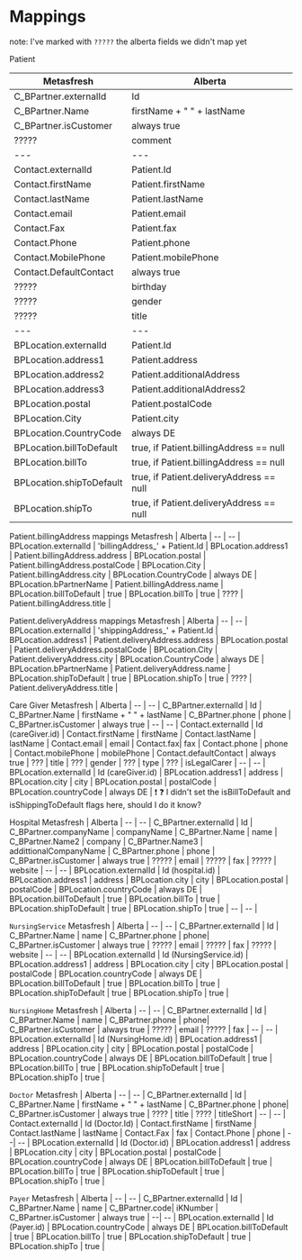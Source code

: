 # Mappings
note: I've marked with `?????` the alberta fields we didn't map yet

Patient

Metasfresh|  Alberta
--- | --- | 
C_BPartner.externalId | Id |
C_BPartner.Name | firstName + " " + lastName |
C_BPartner.isCustomer | always true |
????? | comment |
--- | --- | 
Contact.externalId | Patient.Id|
Contact.firstName | Patient.firstName |
Contact.lastName | Patient.lastName |
Contact.email | Patient.email |
Contact.Fax | Patient.fax |
Contact.Phone| Patient.phone |
Contact.MobilePhone| Patient.mobilePhone |
Contact.DefaultContact | always true |
????? | birthday |
????? | gender |
????? | title |
--- | --- |
BPLocation.externalId | Patient.Id |
BPLocation.address1 | Patient.address |
BPLocation.address2 | Patient.additionalAddress |
BPLocation.address3 | Patient.additionalAddress2 |
BPLocation.postal | Patient.postalCode |
BPLocation.City | Patient.city |
BPLocation.CountryCode | always DE |
BPLocation.billToDefault | true, if Patient.billingAddress == null |
BPLocation.billTo | true, if Patient.billingAddress == null |
BPLocation.shipToDefault | true, if Patient.deliveryAddress == null |
BPLocation.shipTo | true, if Patient.deliveryAddress == null |

Patient.billingAddress mappings
Metasfresh | Alberta |
-- | -- |
BPLocation.externalId | 'billingAddress_' + Patient.Id |
BPLocation.address1 | Patient.billingAddress.address |
BPLocation.postal | Patient.billingAddress.postalCode |
BPLocation.City | Patient.billingAddress.city |
BPLocation.CountryCode | always DE |
BPLocation.bPartnerName | Patient.billingAddress.name |
BPLocation.billToDefault | true |
BPLocation.billTo | true |
???? | Patient.billingAddress.title |

Patient.deliveryAddress mappings
Metasfresh | Alberta |
-- | -- |
BPLocation.externalId | 'shippingAddress_' + Patient.Id |
BPLocation.address1 | Patient.deliveryAddress.address |
BPLocation.postal | Patient.deliveryAddress.postalCode |
BPLocation.City | Patient.deliveryAddress.city |
BPLocation.CountryCode | always DE |
BPLocation.bPartnerName | Patient.deliveryAddress.name |
BPLocation.shipToDefault | true |
BPLocation.shipTo | true |
???? | Patient.deliveryAddress.title |

Care Giver
Metasfresh | Alberta |
-- | -- |
C_BPartner.externalId | Id |
C_BPartner.Name | firstName + " " + lastName |
C_BPartner.phone | phone |
C_BPartner.isCustomer | always true |
-- | -- |
Contact.externalId | Id  (careGiver.id) |
Contact.firstName | firstName |
Contact.lastName | lastName |
Contact.email | email |
Contact.fax| fax |
Contact.phone | phone |
Contact.mobilePhone | mobilePhone |
Contact.defaultContact | always true |
 ??? | title |
 ??? | gender |
 ??? | type |
 ??? | isLegalCarer |
-- | -- |
BPLocation.externalId | Id (careGiver.id) |
BPLocation.address1 | address |
BPLocation.city | city |
BPLocation.postal | postalCode |
BPLocation.countryCode | always DE |
❗ ❓  I didn't set the isBillToDefault and isShippingToDefault flags here, should I do it know?

Hospital
Metasfresh | Alberta |
-- | -- |
C_BPartner.externalId | Id |
C_BPartner.companyName | companyName |
C_BPartner.Name | name |
C_BPartner.Name2  | company |
C_BPartner.Name3 | addittionalCompanyName |
C_BPartner.phone | phone |
C_BPartner.isCustomer | always true |
????? | email |
????? | fax |
????? | website |
-- | -- |
BPLocation.externalId | Id (hospital.id) |
BPLocation.address1 | address |
BPLocation.city | city |
BPLocation.postal | postalCode |
BPLocation.countryCode | always DE |
BPLocation.billToDefault | true |
BPLocation.billTo | true |
BPLocation.shipToDefault | true |
BPLocation.shipTo | true |
-- | -- |

`NursingService`
Metasfresh | Alberta |
-- | -- |
C_BPartner.externalId | Id |
C_BPartner.Name | name |
C_BPartner.phone | phone|
C_BPartner.isCustomer | always true |
????? | email |
????? | fax |
????? | website |
-- | -- |
BPLocation.externalId | Id (NursingService.id) |
BPLocation.address1 | address |
BPLocation.city | city |
BPLocation.postal | postalCode |
BPLocation.countryCode | always DE |
BPLocation.billToDefault | true |
BPLocation.billTo | true |
BPLocation.shipToDefault | true |
BPLocation.shipTo | true |


`NursingHome`
Metasfresh | Alberta |
-- | -- |
C_BPartner.externalId | Id |
C_BPartner.Name | name |
C_BPartner.phone | phone|
C_BPartner.isCustomer | always true |
????? | email |
????? | fax |
-- | -- |
BPLocation.externalId | Id (NursingHome.id) |
BPLocation.address1 | address |
BPLocation.city | city |
BPLocation.postal | postalCode |
BPLocation.countryCode | always DE |
BPLocation.billToDefault | true |
BPLocation.billTo | true |
BPLocation.shipToDefault | true |
BPLocation.shipTo | true |

`Doctor`
Metasfresh | Alberta |
-- | -- |
C_BPartner.externalId | Id |
C_BPartner.Name | firstName + " " + lastName |
C_BPartner.phone | phone|
C_BPartner.isCustomer | always true |
???? | title |
???? | titleShort |
-- | -- |
Contact.externalId | Id (Doctor.Id) |
Contact.firstName | firstName |
Contact.lastName | lastName |
Contact.Fax | fax |
Contact.Phone | phone |
--| -- |
BPLocation.externalId | Id (Doctor.id) |
BPLocation.address1 | address |
BPLocation.city | city |
BPLocation.postal | postalCode |
BPLocation.countryCode | always DE |
BPLocation.billToDefault | true |
BPLocation.billTo | true |
BPLocation.shipToDefault | true |
BPLocation.shipTo | true |

`Payer`
Metasfresh | Alberta |
-- | -- |
C_BPartner.externalId | Id |
C_BPartner.Name | name |
C_BPartner.code| iKNumber |
C_BPartner.isCustomer | always true |
--| -- |
BPLocation.externalId | Id (Payer.id) |
BPLocation.countryCode | always DE |
BPLocation.billToDefault | true |
BPLocation.billTo | true |
BPLocation.shipToDefault | true |
BPLocation.shipTo | true |



 

